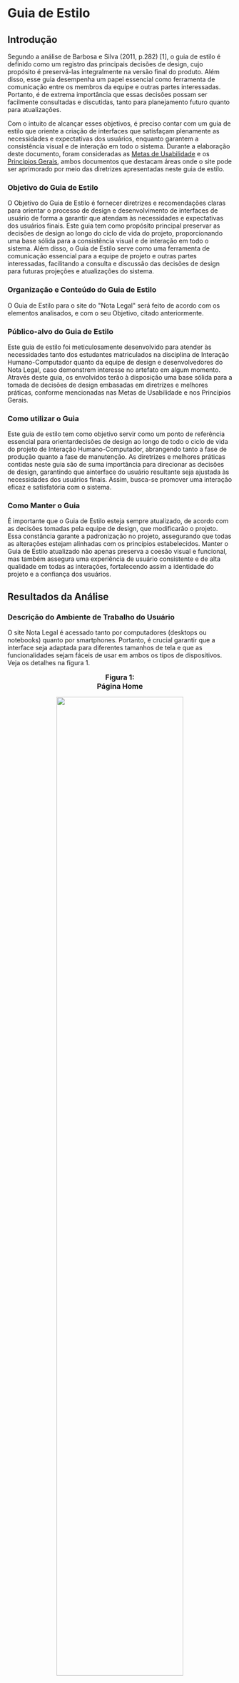# Guia de Estilo

## Introdução

Segundo a análise de Barbosa e Silva (2011, p.282) [1], o guia de estilo é definido como um registro das principais decisões de design, cujo propósito é preservá-las integralmente na versão final do produto. Além disso, esse guia desempenha um papel essencial como ferramenta de comunicação entre os membros da equipe e outras partes interessadas. Portanto, é de extrema importância que essas decisões possam ser facilmente consultadas e discutidas, tanto para planejamento futuro quanto para atualizações.

Com o intuito de alcançar esses objetivos, é preciso contar com um guia de estilo que oriente a criação de interfaces que satisfaçam plenamente as necessidades e expectativas dos usuários, enquanto garantem a consistência visual e de interação em todo o sistema. Durante a elaboração deste documento, foram consideradas as [Metas de Usabilidade](https://github.com/Interacao-Humano-Computador/2023.2-NotaLegal/blob/main/docs/analise%20de%20requisitos%20II/metas_de_usabilidade.md) e os [Princípios Gerais](https://github.com/Interacao-Humano-Computador/2023.2-NotaLegal/blob/main/docs/analise%20de%20requisitos%20II/principios-gerais.md), ambos documentos que destacam áreas onde o site pode ser aprimorado por meio das diretrizes apresentadas neste guia de estilo.

### Objetivo do Guia de Estilo

O Objetivo do Guia de Estilo é fornecer diretrizes e recomendações claras para orientar o processo de design e desenvolvimento de interfaces de usuário de forma a garantir que atendam às necessidades e expectativas dos usuários finais. Este guia tem como propósito principal preservar as decisões de design ao longo do ciclo de vida do projeto, proporcionando uma base sólida para a consistência visual e de interação em todo o sistema. Além disso, o Guia de Estilo serve como uma ferramenta de comunicação essencial para a equipe de projeto e outras partes interessadas, facilitando a consulta e discussão das decisões de design para futuras projeções e atualizações do sistema.

### Organização e Conteúdo do Guia de Estilo

O Guia de Estilo para o site do "Nota Legal" será feito de acordo com os elementos analisados, e com o seu Objetivo, citado anteriormente.

### Público-alvo do Guia de Estilo

Este guia de estilo foi meticulosamente desenvolvido para atender às necessidades tanto dos estudantes matriculados na disciplina de Interação Humano-Computador quanto da equipe de design e desenvolvedores do Nota Legal, caso demonstrem interesse no artefato em algum momento. Através deste guia, os envolvidos terão à disposição uma base sólida para a tomada de decisões de design embasadas em diretrizes e melhores práticas, conforme mencionadas nas Metas de Usabilidade e nos Princípios Gerais.

### Como utilizar o Guia

Este guia de estilo tem como objetivo servir como um ponto de referência essencial para orientardecisões de design ao longo de todo o ciclo de vida do projeto de Interação Humano-Computador, 
abrangendo tanto a fase de produção quanto a fase de manutenção. As diretrizes e melhores práticas contidas neste guia são de suma importância para direcionar as decisões de design, garantindo que ainterface do usuário resultante seja ajustada às necessidades dos usuários finais. Assim, busca-se promover uma interação eficaz e satisfatória com o sistema.

### Como Manter o Guia

É importante que o Guia de Estilo esteja sempre atualizado, de acordo com as decisões tomadas pela equipe de design, que modificarão o projeto. Essa constância garante a padronização no projeto, assegurando que todas as alterações estejam alinhadas com os princípios estabelecidos. Manter o Guia de Estilo atualizado não apenas preserva a coesão visual e funcional, mas também assegura uma experiência de usuário consistente e de alta qualidade em todas as interações, fortalecendo assim a identidade do projeto e a confiança dos usuários.

## Resultados da Análise

### Descrição do Ambiente de Trabalho do Usuário

O site Nota Legal é acessado tanto por computadores (desktops ou notebooks) quanto por smartphones. Portanto, é crucial garantir que a interface seja adaptada para diferentes tamanhos de tela e que as funcionalidades sejam fáceis de usar em ambos os tipos de dispositivos. Veja os detalhes na figura 1.

<div align="center">
  
<font size="3"><p style="text-align: center"><b>Figura 1:</br>  Página Home </font>

<img src="https://github.com/Interacao-Humano-Computador/2023.2-NotaLegal/blob/main/docs/imagens/Captura%20de%20tela%20de%202023-10-20%2017-43-27.png?raw=true" style="width: 75%;height=auto;">

<font size="3"><b>Fonte:</b> <a href="https://github.com/Lucas13032003">Lucas Victor</a>, 2023</p></font>

</div>

<div align="center">

## Elementos de Interface, Interação e Ação

Os elementos de interface, interação e ação estão disponíveis no projeto, o qual pode ser acessado através do site Figma, conforme a figura 2 abaixo:

<font size="3"><p style="text-align: center"><b>Figura 2:</br>Figma do Guia de Estilo</font>

<iframe style="border: 1px solid rgba(0, 0, 0, 0.1);" width="800" height="450" src="https://www.figma.com/embed?embed_host=share&url=https%3A%2F%2Fwww.figma.com%2Ffile%2Fe0jy4MMu1eMkm416vFHsBJ%2FGuia-de-Estilo---Nota-Legal%3Ftype%3Ddesign%26node-id%3D0%253A1%26mode%3Ddesign%26t%3DfPV6twxSZONjR758-1" allowfullscreen></iframe>

<font size="3"><b>Fonte:</b> <a href="https://github.com/lucassouzs">Lucas Ribeiro</a> e <a href="https://github.com/Lucas13032003">Lucas Victor</a>, 2023</p></font>

</div>

## Vocabulários e padrões

### Terminologia

Durante a criação dos protótipos, é fundamental utilizar uma linguagem simples e compreensível para os usuários, evitando o uso de termos técnicos. Se for necessário utilizar termos técnicos, eles devem ser explicados de maneira clara para que até mesmo os usuários iniciantes possam entender e usar a aplicação facilmente.

Em relação às telas comuns, elas devem seguir os padrões de layout especificados nos Elementos de Interface, garantindo que as informações sejam apresentadas de forma consistente.

No que diz respeito às caixas de diálogo, elas devem seguir um padrão definido, com os botões de confirmação e cancelamento posicionados de maneira uniforme em todas as caixas de diálogo, para proporcionar uma experiência de usuário consistente e intuitiva em toda a aplicação.

## Referências Bibliográficas

> [1] BARBOSA, S. D. J.; SILVA, B. S. Interação Humano-Computador. Rio de Janeiro: Elsevier, 2011.

## Bibliográfia

> Repositório do Grupo 2 do desenvolvimento do projeto Lichess, disponível em: <https://github.com/Interacao-Humano-Computador/2022.2-Lichess>
>
> Repositório do Grupo 1 do desenvolvimento do projeto Bilheteria Digital, disponível em: <https://github.com/Interacao-Humano-Computador/2023.1-BilheteriaDigital>
>

## Histórico de Versões

| Versão  | Data       | Descrição                                           | Autor(es)                                   | Revisor(es)             |
| ------- | ---------- | --------------------------------------------------- | -------------------------------------------------------- | -------------------------------------------------- |
| `1.0`   | 20/10/2023 | Criação da página guia de estilo.|[Lucas Victor](https://github.com/Lucas13032003)| [Izabella Alves](https://github.com/izabellaalves)   |
| `1.1`   | 20/10/2023 | Adição introdução, objetivos, público-alvo, como utilizar, como manter.            | [Lucas Victor](https://github.com/Lucas13032003) e [Lucas Ribeiro](https://github.com/lucassouzs)                  | [Izabella Alves](https://github.com/izabellaalves)   |
| `1.2`    |20/10/2023 | Adição do figma.            | [Lucas Victor](https://github.com/Lucas13032003)                            | [Izabella Alves](https://github.com/izabellaalves)   |   
| `1.3`    |20/10/2023 | Adição do Descrição do Ambiente de Trabalho do Usuário           | [Lucas Victor](https://github.com/Lucas13032003)                            | [Izabella Alves](https://github.com/izabellaalves)  |   
| `1.4`    |20/10/2023 | Adição da Termologia           | [Lucas Victor](https://github.com/Lucas13032003)|[Izabella Alves](https://github.com/izabellaalves)   |  
| `1.5`    |20/10/2023 | Adição da link do figma           | [Lucas Victor](https://github.com/Lucas13032003) e [Lucas Ribeiro](https://github.com/lucassouzs)                               | [Izabella Alves](https://github.com/izabellaalves)   |  
